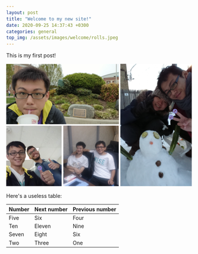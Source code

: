 ```yaml
---
layout: post
title: "Welcome to my new site!"
date: 2020-09-25 14:37:43 +0300
categories: general
top_img: /assets/images/welcome/rolls.jpeg
---
```


This is my first post!

 <img src='/assets/images/Photo.png' width='500'>

 Here's a useless table:

| Number | Next number | Previous number |
| :------ |:--- | :--- |
| Five | Six | Four |
| Ten | Eleven | Nine |
| Seven | Eight | Six |
| Two | Three | One |
